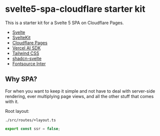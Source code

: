 # svelte5-spa-cloudflare starter kit

This is a starter kit for a Svelte 5 SPA on Cloudflare Pages.

- [Svelte](https://svelte.dev/)
- [SvelteKit](https://kit.svelte.dev/)
- [Cloudflare Pages](https://pages.cloudflare.com/)
- [Vercel AI SDK](https://sdk.vercel.ai/docs/introduction)
- [Tailwind CSS](https://tailwindcss.com/)
- [shadcn-svelte](https://github.com/shadcn/shadcn-svelte)
- [Fontsource Inter](https://fontsource.org/fonts/inter)

## Why SPA?

For when you want to keep it simple and not have to deal with server-side rendering, ever multiplying page views, and all the other stuff that comes with it.

Root layout:

`./src/routes/+layout.ts`

```ts 
export const ssr = false;
```


